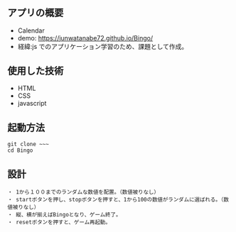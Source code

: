 #

## アプリの概要

- Calendar
- demo: https://junwatanabe72.github.io/Bingo/
- 経緯:js でのアプリケーション学習のため、課題として作成。

## 使用した技術

- HTML
- CSS
- javascript

## 起動方法

```
git clone ~~~
cd Bingo

```

## 設計

```
・ 1から１００までのランダムな数値を配置。（数値被りなし）
・ startボタンを押し、stopボタンを押すと、1から100の数値がランダムに選ばれる。（数値被りなし）
・ 縦、横が揃えばBingoとなり、ゲーム終了。
・ resetボタンを押すと、ゲーム再起動。
```
